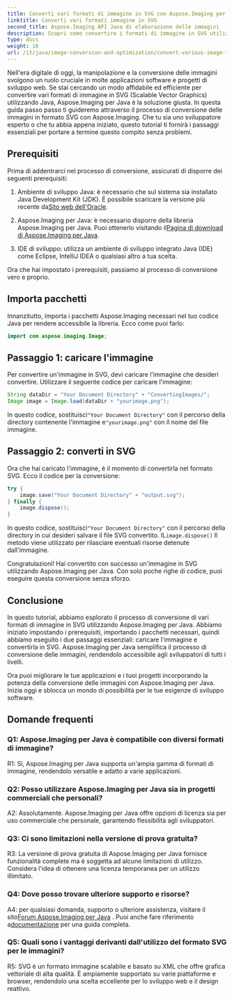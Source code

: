 ```yaml
---
title: Converti vari formati di immagine in SVG con Aspose.Imaging per Java
linktitle: Converti vari formati immagine in SVG
second_title: Aspose.Imaging API Java di elaborazione delle immagini
description: Scopri come convertire i formati di immagine in SVG utilizzando Aspose.Imaging per Java. Una guida passo passo per gli sviluppatori.
type: docs
weight: 16
url: /it/java/image-conversion-and-optimization/convert-various-image-formats-to-svg/
---
```

Nell'era digitale di oggi, la manipolazione e la conversione delle immagini svolgono un ruolo cruciale in molte applicazioni software e progetti di sviluppo web. Se stai cercando un modo affidabile ed efficiente per convertire vari formati di immagine in SVG (Scalable Vector Graphics) utilizzando Java, Aspose.Imaging per Java è la soluzione giusta. In questa guida passo passo ti guideremo attraverso il processo di conversione delle immagini in formato SVG con Aspose.Imaging. Che tu sia uno sviluppatore esperto o che tu abbia appena iniziato, questo tutorial ti fornirà i passaggi essenziali per portare a termine questo compito senza problemi.

## Prerequisiti

Prima di addentrarci nel processo di conversione, assicurati di disporre dei seguenti prerequisiti:

1.  Ambiente di sviluppo Java: è necessario che sul sistema sia installato Java Development Kit (JDK). È possibile scaricare la versione più recente da[Sito web dell'Oracle](https://www.oracle.com/java/technologies/javase-downloads).

2.  Aspose.Imaging per Java: è necessario disporre della libreria Aspose.Imaging per Java. Puoi ottenerlo visitando il[Pagina di download di Aspose.Imaging per Java](https://releases.aspose.com/imaging/java/).

3. IDE di sviluppo: utilizza un ambiente di sviluppo integrato Java (IDE) come Eclipse, IntelliJ IDEA o qualsiasi altro a tua scelta.

Ora che hai impostato i prerequisiti, passiamo al processo di conversione vero e proprio.

## Importa pacchetti

Innanzitutto, importa i pacchetti Aspose.Imaging necessari nel tuo codice Java per rendere accessibile la libreria. Ecco come puoi farlo:

```java
import com.aspose.imaging.Image;
```

## Passaggio 1: caricare l'immagine

Per convertire un'immagine in SVG, devi caricare l'immagine che desideri convertire. Utilizzare il seguente codice per caricare l'immagine:

```java
String dataDir = "Your Document Directory" + "ConvertingImages/";
Image image = Image.load(dataDir + "yourimage.png");
```

 In questo codice, sostituisci`"Your Document Directory"` con il percorso della directory contenente l'immagine e`"yourimage.png"` con il nome del file immagine.

## Passaggio 2: converti in SVG

Ora che hai caricato l'immagine, è il momento di convertirla nel formato SVG. Ecco il codice per la conversione:

```java
try {
    image.save("Your Document Directory" + "output.svg");
} finally {
    image.dispose();
}
```

 In questo codice, sostituisci`"Your Document Directory"` con il percorso della directory in cui desideri salvare il file SVG convertito. IL`image.dispose()` Il metodo viene utilizzato per rilasciare eventuali risorse detenute dall'immagine.

Congratulazioni! Hai convertito con successo un'immagine in SVG utilizzando Aspose.Imaging per Java. Con solo poche righe di codice, puoi eseguire questa conversione senza sforzo.

## Conclusione

In questo tutorial, abbiamo esplorato il processo di conversione di vari formati di immagine in SVG utilizzando Aspose.Imaging per Java. Abbiamo iniziato impostando i prerequisiti, importando i pacchetti necessari, quindi abbiamo eseguito i due passaggi essenziali: caricare l'immagine e convertirla in SVG. Aspose.Imaging per Java semplifica il processo di conversione delle immagini, rendendolo accessibile agli sviluppatori di tutti i livelli.

Ora puoi migliorare le tue applicazioni e i tuoi progetti incorporando la potenza della conversione delle immagini con Aspose.Imaging per Java. Inizia oggi e sblocca un mondo di possibilità per le tue esigenze di sviluppo software.

## Domande frequenti

### Q1: Aspose.Imaging per Java è compatibile con diversi formati di immagine?

R1: Sì, Aspose.Imaging per Java supporta un'ampia gamma di formati di immagine, rendendolo versatile e adatto a varie applicazioni.

### Q2: Posso utilizzare Aspose.Imaging per Java sia in progetti commerciali che personali?

A2: Assolutamente. Aspose.Imaging per Java offre opzioni di licenza sia per uso commerciale che personale, garantendo flessibilità agli sviluppatori.

### Q3: Ci sono limitazioni nella versione di prova gratuita?

R3: La versione di prova gratuita di Aspose.Imaging per Java fornisce funzionalità complete ma è soggetta ad alcune limitazioni di utilizzo. Considera l'idea di ottenere una licenza temporanea per un utilizzo illimitato.

### Q4: Dove posso trovare ulteriore supporto e risorse?

 A4: per qualsiasi domanda, supporto o ulteriore assistenza, visitare il sito[Forum Aspose.Imaging per Java](https://forum.aspose.com/) . Puoi anche fare riferimento a[documentazione](https://reference.aspose.com/imaging/java/) per una guida completa.

### Q5: Quali sono i vantaggi derivanti dall'utilizzo del formato SVG per le immagini?

R5: SVG è un formato immagine scalabile e basato su XML che offre grafica vettoriale di alta qualità. È ampiamente supportato su varie piattaforme e browser, rendendolo una scelta eccellente per lo sviluppo web e il design reattivo.